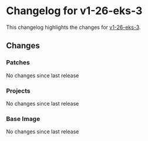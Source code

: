 # Changelog for v1-26-eks-3

This changelog highlights the changes for [v1-26-eks-3](https://github.com/aws/eks-distro/tree/v1-26-eks-3).

## Changes

### Patches
No changes since last release

### Projects
No changes since last release

### Base Image
No changes since last release

